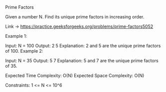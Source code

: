 Prime Factors

Given a number N. Find its unique prime factors in increasing order.


Link -> https://practice.geeksforgeeks.org/problems/prime-factors5052

Example 1:

Input: N = 100
Output: 2 5
Explanation: 2 and 5 are the unique prime
factors of 100.
Example 2:

Input: N = 35
Output: 5 7
Explanation: 5 and 7 are the unique prime
factors of 35.


Expected Time Complexity: O(N)
Expected Space Complexity: O(N)
 

Constraints:
1 <= N  <= 10^6